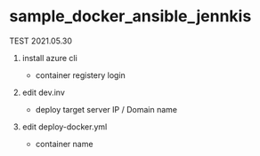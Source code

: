 # sample_docker_ansible_jennkis
TEST 2021.05.30

1. install azure cli
    - container registery login

2. edit dev.inv 
    - deploy target server IP / Domain name

3. edit deploy-docker.yml
    - container name